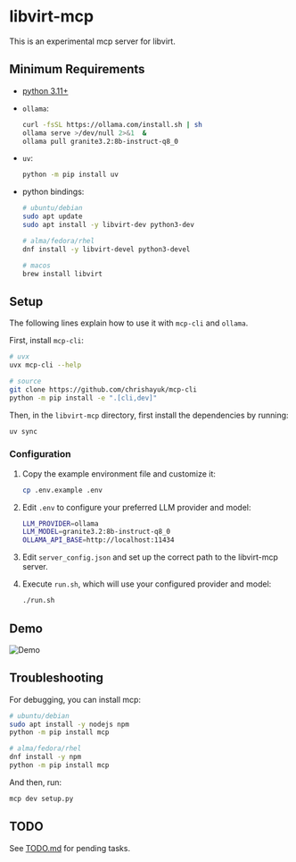 # libvirt-mcp

This is an experimental mcp server for libvirt. 

## Minimum Requirements

* [python 3.11+](https://www.python.org/downloads/)
* `ollama`:

    ```bash
    curl -fsSL https://ollama.com/install.sh | sh
    ollama serve >/dev/null 2>&1  &
    ollama pull granite3.2:8b-instruct-q8_0
    ```

* `uv`:

    ```bash
    python -m pip install uv
    ```

* python bindings:

    ```bash
    # ubuntu/debian
    sudo apt update
    sudo apt install -y libvirt-dev python3-dev

    # alma/fedora/rhel
    dnf install -y libvirt-devel python3-devel

    # macos
    brew install libvirt
    ```

## Setup

The following lines explain how to use it with `mcp-cli` and `ollama`.

First, install `mcp-cli`:

```bash
# uvx
uvx mcp-cli --help

# source
git clone https://github.com/chrishayuk/mcp-cli
python -m pip install -e ".[cli,dev]"
```

Then, in the `libvirt-mcp` directory, first install the dependencies by running:

```bash
uv sync
```

### Configuration

1. Copy the example environment file and customize it:
   ```bash
   cp .env.example .env
   ```

2. Edit `.env` to configure your preferred LLM provider and model:
   ```bash
   LLM_PROVIDER=ollama
   LLM_MODEL=granite3.2:8b-instruct-q8_0
   OLLAMA_API_BASE=http://localhost:11434
   ```

3. Edit `server_config.json` and set up the correct path to the libvirt-mcp server.

4. Execute `run.sh`, which will use your configured provider and model:
   ```bash
   ./run.sh
   ```

## Demo

![Demo](https://github.com/MatiasVara/libvirt-mcp/wiki/images/libvirt-mcp-demo-claude.gif)

## Troubleshooting

For debugging, you can install mcp:

```bash
# ubuntu/debian
sudo apt install -y nodejs npm
python -m pip install mcp

# alma/fedora/rhel
dnf install -y npm
python -m pip install mcp
```

And then, run:

```bash
mcp dev setup.py
```

## TODO

See [TODO.md](TODO.md) for pending tasks.
